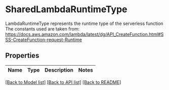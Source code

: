 # SharedLambdaRuntimeType

LambdaRuntimeType represents the runtime type of the serverless function The constants used are taken from: https://docs.aws.amazon.com/lambda/latest/dg/API_CreateFunction.html#SSS-CreateFunction-request-Runtime

## Properties
Name | Type | Description | Notes
------------ | ------------- | ------------- | -------------

[[Back to Model list]](../README.md#documentation-for-models) [[Back to API list]](../README.md#documentation-for-api-endpoints) [[Back to README]](../README.md)


